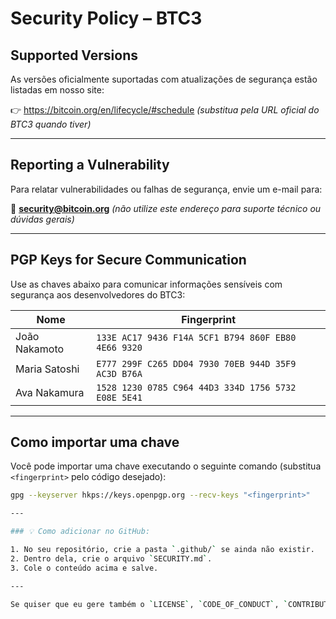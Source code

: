 # Security Policy – BTC3

## Supported Versions

As versões oficialmente suportadas com atualizações de segurança estão listadas em nosso site:

👉 https://bitcoin.org/en/lifecycle/#schedule *(substitua pela URL oficial do BTC3 quando tiver)*

---

## Reporting a Vulnerability

Para relatar vulnerabilidades ou falhas de segurança, envie um e-mail para:

📧 **security@bitcoin.org** *(não utilize este endereço para suporte técnico ou dúvidas gerais)*

---

## PGP Keys for Secure Communication

Use as chaves abaixo para comunicar informações sensíveis com segurança aos desenvolvedores do BTC3:

| Nome          | Fingerprint |
|---------------|-------------|
| João Nakamoto | `133E AC17 9436 F14A 5CF1 B794 860F EB80 4E66 9320` |
| Maria Satoshi | `E777 299F C265 DD04 7930 70EB 944D 35F9 AC3D B76A` |
| Ava Nakamura  | `1528 1230 0785 C964 44D3 334D 1756 5732 E08E 5E41` |

---

## Como importar uma chave

Você pode importar uma chave executando o seguinte comando (substitua `<fingerprint>` pelo código desejado):

```bash
gpg --keyserver hkps://keys.openpgp.org --recv-keys "<fingerprint>"

---

### 💡 Como adicionar no GitHub:

1. No seu repositório, crie a pasta `.github/` se ainda não existir.
2. Dentro dela, crie o arquivo `SECURITY.md`.
3. Cole o conteúdo acima e salve.

---

Se quiser que eu gere também o `LICENSE`, `CODE_OF_CONDUCT`, `CONTRIBUTING.md` ou qualquer outro documento para seu projeto open source BTC3, posso preparar pra você. Deseja isso também?
